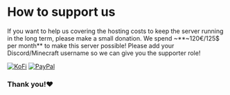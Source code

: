 # How to support us

If you want to help us covering the hosting costs to keep the server running in the long term, please make a small donation. We spend ~**~120€/125$ per month** to make this server possible!
Please add your Discord/Minecraft username so we can give you the supporter role!

[![KoFi](https://github.com/user-attachments/assets/e85aa9a0-d4f9-4766-b919-77e433a75c5c)](https://ko-fi.com/mrjulsen)
[![PayPal](https://github.com/user-attachments/assets/4e18fa58-6ced-4251-af4c-a3370fbdc7cd)](https://www.paypal.com/donate/?hosted_button_id=5YNRN3J6TJY54)

### Thank you!♥️
